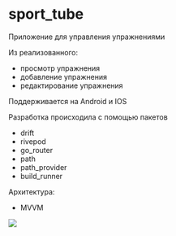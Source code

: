 # sport_tube

Приложение для управления упражнениями

Из реализованного:
  - просмотр упражнения
  - добавление упражнения
  - редактирование упражнения

Поддерживается на Android и IOS

Разработка происходила с помощью пакетов
   - drift
   - rivepod
   - go_router
   - path
   - path_provider
   - build_runner

Архитектура:
  - MVVM    


![](https://github.com/forswow/sport_tube/blob/master/sport_tube.gif)
